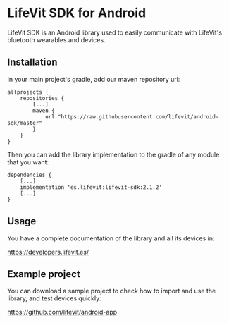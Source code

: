 # LifeVit SDK for Android

LifeVit SDK is an Android library used to easily communicate with LifeVit's bluetooth wearables and devices.

## Installation

In your main project's gradle, add our maven repository url:

```
allprojects {
    repositories {
        [...]
        maven {
            url "https://raw.githubusercontent.com/lifevit/android-sdk/master"
        }
    }
}
```

Then you can add the library implementation to the gradle of any module that you want:

```
dependencies {
    [...]
    implementation 'es.lifevit:lifevit-sdk:2.1.2'
    [...]
}
```


## Usage

You have a complete documentation of the library and all its devices in:

https://developers.lifevit.es/


## Example project

You can download a sample project to check how to import and use the library, and test devices quickly:

https://github.com/lifevit/android-app

